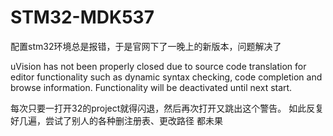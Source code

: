 # STM32-MDK537
配置stm32环境总是报错，于是官网下了一晚上的新版本，问题解决了

uVision has not been properly closed due to source code translation for editor functionality such as dynamic syntax checking, code completion and browse information.
Functionality will be deactivated until next start.


每次只要一打开32的project就得闪退，然后再次打开又跳出这个警告。
如此反复好几遍，尝试了别人的各种删注册表、更改路径 都未果
